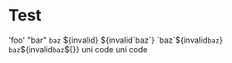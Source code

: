 # Test

'foo'
"bar"
`baz`
${invalid}
${invalid`baz`}
`baz`${invalid`baz`}
`baz`${invalid`baz`${}}
uni code
uni code
